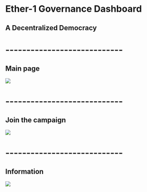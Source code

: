 # Ether-1 Governance Dashboard

## A Decentralized Democracy

# ----------------------------

## Main page

![](https://i.ibb.co/CzVbYtr/Screenshot-2019-03-30-at-00-03-04.png)

# ----------------------------

## Join the campaign

![](https://i.ibb.co/ZBSr97m/Screenshot-2019-03-30-at-00-03-13.png)

# ----------------------------

## Information

![](https://i.ibb.co/5nFV9cq/Screenshot-2019-03-30-at-00-03-24.png)
